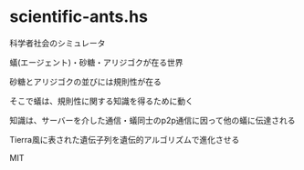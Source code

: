scientific-ants.hs
=================
科学者社会のシミュレータ

蟻(エージェント)・砂糖・アリジゴクが在る世界

砂糖とアリジゴクの並びには規則性が在る

そこで蟻は、規則性に関する知識を得るために動く

知識は、サーバーを介した通信・蟻同士のp2p通信に因って他の蟻に伝達される

Tierra風に表された遺伝子列を遺伝的アルゴリズムで進化させる

MIT
